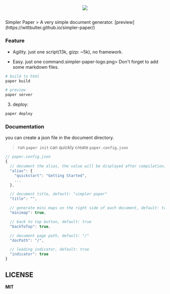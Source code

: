 
<div align="center">
<img src="https://github.com/DhyanaChina/simpler-paper/blob/master/logo.png" align="center">
</div>
<h2></h2>
Simpler Paper
> A very simple document generator. [preview](https://wittbulter.github.io/simpler-paper/)


### Feature

- Agility. just one script(13k, gizp: ~5k), no framework.

- Easy. just one command.simpler-paper-logo.png> Don't forget to add some markdown files.

```bash
# build to html
paper build

# preview
paper server
```

3. deploy:
```bash
paper deploy
```


### Documentation
you can create a json file in the document directory.

> run `paper init` can quickly create `paper.config.json`

```typescript
// paper.config.json
{
  // document the alias, the value will be displayed after compilation, default: null
  "alias": {
    "quickstart": "Getting Started",
    ...
  },

  // document title, default: "simpler paper"
  "title": "",

  // generate mini maps on the right side of each document, default: true
  "minimap": true,

  // back to top button, default: true
  "backToTop": true,

  // document page path, default: "/"
  "docPath": "/",

  // loading indicator, default: true
  "indicator": true
}
```


## LICENSE

**MIT**


